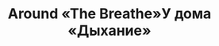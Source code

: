 ---
title: ['Around «The Breathe»', 'У дома «Дыхание»']
categories: [territories]
designEnd: 2017
---
